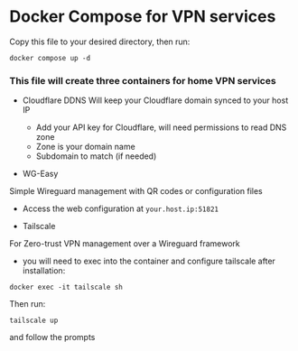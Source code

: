 # Docker Compose for VPN services
Copy this file to your desired directory, then run:

```docker compose up -d```

### This file will create three containers for home VPN services
* Cloudflare DDNS
Will keep your Cloudflare domain synced to your host IP
  * Add your API key for Cloudflare, will need permissions to read DNS zone
  * Zone is your domain name
  * Subdomain to match (if needed)
  
* WG-Easy
  
Simple Wireguard management with QR codes or configuration files
  * Access the web configuration at `your.host.ip:51821`

* Tailscale
  
For Zero-trust VPN management over a Wireguard framework
  * you will need to exec into the container and configure tailscale after installation:
  
  ```docker exec -it tailscale sh```

  Then run:

  ```tailscale up```

  and follow the prompts
